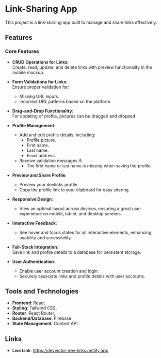 # Link-Sharing App

This project is a link-sharing app built to manage and share links effectively.

## Features

### Core Features
- **CRUD Operations for Links**:  
  Create, read, update, and delete links with preview functionality in the mobile mockup.
  
- **Form Validations for Links**:  
  Ensure proper validation for:
  - Missing URL inputs.
  - Incorrect URL patterns based on the platform.

- **Drag-and-Drop Functionality**:  
  For updating of profile, pictures can be dragged and dropped

- **Profile Management**:  
  - Add and edit profile details, including:
    - Profile picture.
    - First name.
    - Last name.
    - Email address.
  - Receive validation messages if:
    - The first name or last name is missing when saving the profile.

- **Preview and Share Profile**:  
  - Preview your devlinks profile.
  - Copy the profile link to your clipboard for easy sharing.

- **Responsive Design**:  
  - View an optimal layout across devices, ensuring a great user experience on mobile, tablet, and desktop screens.

- **Interactive Feedback**:  
  - See hover and focus states for all interactive elements, enhancing usability and accessibility.

- **Full-Stack Integration**:  
  Save link and profile details to a database for persistent storage.

- **User Authentication**:  
  - Enable user account creation and login.
  - Securely associate links and profile details with user accounts.

## Tools and Technologies
- **Frontend**: React
- **Styling**: Tailwind CSS,
- **Router**: React Router,
- **Backend/Database**: Firebase
- **State Management**: Context API.

## Links
- **Live Link**: https://devvictor-dev-links.netlify.app

